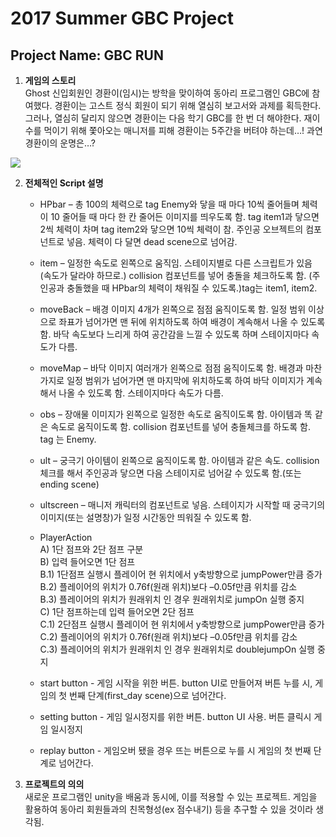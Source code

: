 # 2017 Summer GBC Project 
## Project Name: GBC RUN
1. **게임의 스토리**<br>
Ghost 신입회원인 경환이(임시)는 방학을 맞이하여 동아리 프로그램인 GBC에 참여했다. 경환이는 고스트 정식 회원이 되기 위해 열심히 보고서와 과제를 획득한다. 그러나, 열심히 달리지 않으면 경환이는 다음 학기 GBC를 한 번 더 해야한다.  재이수를 먹이기 위해 쫓아오는 매니저를 피해 경환이는 5주간을 버텨야 하는데…! 과연 경환이의 운명은…?

![](https://s3.ap-northeast-2.amazonaws.com/hisbeans-vr/KakaoTalk_20170728_004856366.png)


2. **전체적인 Script 설명** 
	- HPbar – 총 100의 체력으로 tag Enemy와 닿을 때 마다 10씩 줄어들며 체력이 10 줄어들 때 마다 한 칸 줄어든 이미지를 띄우도록 함. tag item1과 닿으면 2씩 체력이 차며 tag item2와 닿으면 10씩 체력이 참. 주인공 오브젝트의 컴포넌트로 넣음. 체력이 다 달면 dead scene으로 넘어감. 

	- item – 일정한 속도로 왼쪽으로 움직임. 스테이지별로 다른 스크립트가 있음 (속도가 달라야 하므로.) collision 컴포넌트를 넣어 충돌을 체크하도록 함. (주인공과 충돌했을 때 HPbar의 체력이 채워질 수 있도록.)tag는 item1, item2.

	- moveBack – 배경 이미지 4개가 왼쪽으로 점점 움직이도록 함. 일정 범위 이상으로 좌표가 넘어가면 맨 뒤에 위치하도록 하여 배경이 계속해서 나올 수 있도록 함. 바닥 속도보다 느리게 하여 공간감을 느낄 수 있도록 하며 스테이지마다 속도가 다름.

	- moveMap – 바닥 이미지 여러개가 왼쪽으로 점점 움직이도록 함. 배경과 마찬가지로 일정 범위가 넘어가면 맨 마지막에 위치하도록 하여 바닥 이미지가 계속해서 나올 수 있도록 함. 스테이지마다 속도가 다름.

	- obs – 장애물 이미지가 왼쪽으로 일정한 속도로 움직이도록 함. 아이템과 똑 같은 속도로 움직이도록 함. collision 컴포넌트를 넣어 충돌체크를 하도록 함. tag 는 Enemy. 

	- ult – 궁극기 아이템이 왼쪽으로 움직이도록 함. 아이템과 같은 속도. collision체크를 해서 주인공과 닿으면 다음 스테이지로 넘어갈 수 있도록 함.(또는 ending scene)

	- ultscreen – 매니저 캐릭터의 컴포넌트로 넣음. 스테이지가 시작할 때 궁극기의 이미지(또는 설명창)가 일정 시간동안 띄워질 수 있도록 함.
	
	- PlayerAction<br>
	A) 1단 점프와 2단 점프 구분<br>
	B) 입력 들어오면 1단 점프 <br>
		B.1) 1단점프 실행시 플레이어 현 위치에서 y축방향으로 jumpPower만큼 증가<br>
	      	B.2) 플레이어의 위치가 0.76f(원래 위치)보다 –0.05f만큼 위치를 감소<br>
      		B.3) 플레이어의 위치가 원래위치 인 경우 원래위치로 jumpOn 실행 중지<br>
	C) 1단 점프하는데 입력 들어오면 2단 점프<br>
	      	C.1) 2단점프 실행시 플레이어 현 위치에서 y축방향으로 jumpPower만큼 증가<br>
		C.2) 플레이어의 위치가 0.76f(원래 위치)보다 –0.05f만큼 위치를 감소<br>
		C.3) 플레이어의 위치가 원래위치 인 경우 원래위치로 doublejumpOn 실행 중지<br>
		
	- start button - 게임 시작을 위한 버튼. button UI로 만들어져 버튼 누를 시, 게임의 첫 번째 단계(first_day scene)으로 넘어간다.
	
	- setting button - 게임 일시정지를 위한 버튼. button UI 사용. 버튼 클릭시 게임 일시정지
	
	- replay button - 게임오버 됐을 경우 뜨는 버튼으로 누를 시 게임의 첫 번째 단계로 넘어간다.


3. **프로젝트의 의의**<br> 
	새로운 프로그램인 unity을 배움과 동시에, 이를 적용할 수 있는 프로젝트. 게임을 활용하여 동아리 회원들과의 친목형성(ex 점수내기) 등을 추구할 수 있을 것이라 생각됨.
